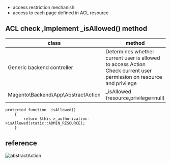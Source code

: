- access restriction mechanish
- access to each page defined in ACL resource
## ACL check ,Implement _isAllowed() method

|  class | method   
|---|---|
| Generic backend controller  |  Determines whether current user is allowed to access Action <br/> Check current user permission on resource and privilege |
| Magento\Backend\App\AbstractAction  | _isAllowed (resource,privilege=null) |

```
protected function _isAllowed()
    {
        return $this->_authorization->isAllowed(static::ADMIN_RESOURCE); 
    }
```    

## reference
![abstractAction](https://i.ibb.co/gy0LFMP/Abstract-Action.png)


